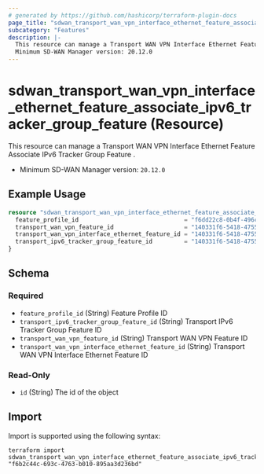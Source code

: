 ```yaml
---
# generated by https://github.com/hashicorp/terraform-plugin-docs
page_title: "sdwan_transport_wan_vpn_interface_ethernet_feature_associate_ipv6_tracker_group_feature Resource - terraform-provider-sdwan"
subcategory: "Features"
description: |-
  This resource can manage a Transport WAN VPN Interface Ethernet Feature Associate IPv6 Tracker Group Feature .
  Minimum SD-WAN Manager version: 20.12.0
---
```


# sdwan_transport_wan_vpn_interface_ethernet_feature_associate_ipv6_tracker_group_feature (Resource)

This resource can manage a Transport WAN VPN Interface Ethernet Feature Associate IPv6 Tracker Group Feature .
  - Minimum SD-WAN Manager version: `20.12.0`

## Example Usage

```terraform
resource "sdwan_transport_wan_vpn_interface_ethernet_feature_associate_ipv6_tracker_group_feature" "example" {
  feature_profile_id                              = "f6dd22c8-0b4f-496c-9a0b-6813d1f8b8ac"
  transport_wan_vpn_feature_id                    = "140331f6-5418-4755-a059-13c77eb96037"
  transport_wan_vpn_interface_ethernet_feature_id = "140331f6-5418-4755-a059-13c77eb96037"
  transport_ipv6_tracker_group_feature_id         = "140331f6-5418-4755-a059-13c77eb96037"
}
```

<!-- schema generated by tfplugindocs -->
## Schema

### Required

- `feature_profile_id` (String) Feature Profile ID
- `transport_ipv6_tracker_group_feature_id` (String) Transport IPv6 Tracker Group Feature ID
- `transport_wan_vpn_feature_id` (String) Transport WAN VPN Feature ID
- `transport_wan_vpn_interface_ethernet_feature_id` (String) Transport WAN VPN Interface Ethernet Feature ID

### Read-Only

- `id` (String) The id of the object

## Import

Import is supported using the following syntax:

```shell
terraform import sdwan_transport_wan_vpn_interface_ethernet_feature_associate_ipv6_tracker_group_feature.example "f6b2c44c-693c-4763-b010-895aa3d236bd"
```
